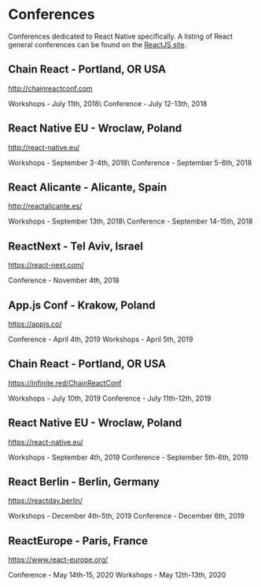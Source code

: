 # Conferences

Conferences dedicated to React Native specifically. A listing of React
general conferences can be found on the [ReactJS
site](https://facebook.github.io/react/docs/conferences.html).

## Chain React - Portland, OR USA

<http://chainreactconf.com>

Workshops - July 11th, 2018\\
Conference - July 12-13th, 2018

## React Native EU - Wroclaw, Poland

<http://react-native.eu/>

Workshops - September 3-4th, 2018\\
Conference - September 5-6th, 2018

## React Alicante - Alicante, Spain

<http://reactalicante.es/>

Workshops - September 13th, 2018\\
Conference - September 14-15th, 2018

## ReactNext - Tel Aviv, Israel

<https://react-next.com/>

Conference - November 4th, 2018

## App.js Conf - Krakow, Poland

<https://appjs.co/>

Conference - April 4th, 2019
Workshops - April 5th, 2019

## Chain React - Portland, OR USA

<https://infinite.red/ChainReactConf>

Workshops - July 10th, 2019
Conference - July 11th-12th, 2019

## React Native EU - Wroclaw, Poland

<https://react-native.eu/>

Workshops - September 4th, 2019
Conference - September 5th-6th, 2019

## React Berlin - Berlin, Germany

<https://reactday.berlin/>

Workshops - December 4th-5th, 2019
Conference - December 6th, 2019

## ReactEurope - Paris, France

<https://www.react-europe.org/>

Conference - May 14th-15, 2020
Workshops - May 12th-13th, 2020

